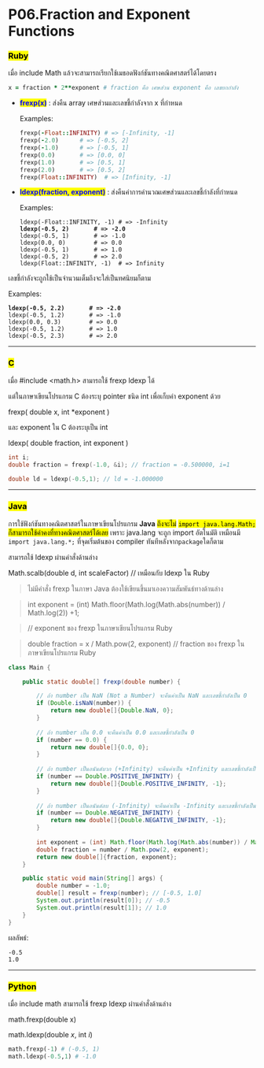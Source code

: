 # P06.Fraction and Exponent Functions

### <mark style="color:$danger;">Ruby</mark>

เมื่อ include Math แล้วจะสามารถเรียกใช้เมธอดฟังก์ชันทางคณิตศาสตร์ได้โดยตรง

```ruby
x = fraction * 2**exponent # fraction คือ เศษส่วน exponent คือ เลขยกกำลัง
```

*   <mark style="color:blue;">**frexp(x)**</mark> : ส่งคืน array เศษส่วนและเลขชี้กําลังจาก x ที่กําหนด

    Examples:

    ```ruby
    frexp(-Float::INFINITY) # => [-Infinity, -1]
    frexp(-2.0)      # => [-0.5, 2]
    frexp(-1.0)      # => [-0.5, 1]
    frexp(0.0)       # => [0.0, 0]
    frexp(1.0)       # => [0.5, 1]
    frexp(2.0)       # => [0.5, 2]
    frexp(Float::INFINITY)  # => [Infinity, -1]
    ```
*   <mark style="color:blue;">**ldexp(fraction, exponent)**</mark> : ส่งคืนค่าการคำนวณเศษส่วนและเลขชี้กําลังที่กําหนด

    Examples:

    <pre class="language-ruby"><code class="lang-ruby">ldexp(-Float::INFINITY, -1) # => -Infinity
    <strong>ldexp(-0.5, 2)       # => -2.0
    </strong>ldexp(-0.5, 1)       # => -1.0
    ldexp(0.0, 0)        # => 0.0
    ldexp(-0.5, 1)       # => 1.0
    ldexp(-0.5, 2)       # => 2.0
    ldexp(Float::INFINITY, -1)  # => Infinity
    </code></pre>

&#x20;      เลขชี้กำลังจะถูกใช้เป็นจำนวนเต็มถึงจะใส่เป็นทศนิยมก็ตาม

Examples:

<pre class="language-ruby"><code class="lang-ruby"><strong>ldexp(-0.5, 2.2)       # => -2.0
</strong>ldexp(-0.5, 1.2)       # => -1.0
ldexp(0.0, 0.3)        # => 0.0
ldexp(-0.5, 1.2)       # => 1.0
ldexp(-0.5, 2.3)       # => 2.0
</code></pre>

***

### <mark style="color:$danger;">C</mark>

เมื่อ #include \<math.h> สามารถใช้ frexp ldexp ได้

แต่ในภาษาเขียนโปรแกรม C ต้องระบุ pointer ชนิด int เพื่อเก็บค่า exponent ด้วย

frexp( double x, int \*exponent )

และ exponent ใน C ต้องระบุเป็น int

ldexp( double fraction, int exponent )

```c
int i;
double fraction = frexp(-1.0, &i); // fraction = -0.500000, i=1

double ld = ldexp(-0.5,1); // ld = -1.000000 
```

***

### <mark style="color:$danger;">Java</mark>

การใช้ฟังก์ชันทางคณิตศาสตร์ในภาษาเขียนโปรแกรม **Java** <mark style="color:$info;">ถึงจะไม่</mark> <mark style="color:$info;"></mark><mark style="color:$info;">`import java.lang.Math;`</mark> <mark style="color:$info;"></mark><mark style="color:$info;">ก็สามารถใช้ค่าคงที่ทางคณิตศาสตร์ได้เลย</mark> เพราะ java.lang จะถูก import อัตโนมัติ เหมือนมี `import java.lang.*;` ที่จุดเริ่มต้นของ compiler ทันทีหลังจาก`package`ใดก็ตาม

สามารถใช้ ldexp ผ่านคำสั่งด้านล่าง

Math.scalb(double d, int scaleFactor) // เหมือนกับ ldexp ใน Ruby

> ไม่มีคำสั่ง frexp ในภาษา Java ต้องใช้เขียนขึ้นมาเองความสัมพันธ์ทางด้านล่าง

> int exponent = (int) Math.floor(Math.log(Math.abs(number)) / Math.log(2)) +1;

> // exponent ของ frexp ในภาษาเขียนโปรแกรม Ruby

> double fraction = x / Math.pow(2, exponent) // fraction ของ frexp ในภาษาเขียนโปรแกรม Ruby

```java
class Main {

    public static double[] frexp(double number) {

        // ถ้า number เป็น NaN (Not a Number) จะคืนค่าเป็น NaN และเลขชี้กำลังเป็น 0
        if (Double.isNaN(number)) {
            return new double[]{Double.NaN, 0};
        }
        
        // ถ้า number เป็น 0.0 จะคืนค่าเป็น 0.0 และเลขชี้กำลังเป็น 0
        if (number == 0.0) {
            return new double[]{0.0, 0};
        }
        
        // ถ้า number เป็นอนันต์บวก (+Infinity) จะคืนค่าเป็น +Infinity และเลขชี้กำลังเป็น -1
        if (number == Double.POSITIVE_INFINITY) {
            return new double[]{Double.POSITIVE_INFINITY, -1};
        }
        
        // ถ้า number เป็นอนันต์ลบ (-Infinity) จะคืนค่าเป็น -Infinity และเลขชี้กำลังเป็น -1
        if (number == Double.NEGATIVE_INFINITY) {
            return new double[]{Double.NEGATIVE_INFINITY, -1};
        }
        
        int exponent = (int) Math.floor(Math.log(Math.abs(number)) / Math.log(2)) +1;
        double fraction = number / Math.pow(2, exponent);
        return new double[]{fraction, exponent};
    }

    public static void main(String[] args) {
        double number = -1.0;
        double[] result = frexp(number); // [-0.5, 1.0]
        System.out.println(result[0]); // -0.5
        System.out.println(result[1]); // 1.0
    }
}
```

ผลลัพธ์:

```
-0.5
1.0
```

***

### <mark style="color:$danger;">Python</mark>

เมื่อ include math สามารถใช้ frexp ldexp ผ่านคำสั่งด้านล่าง

math.frexp(double x)

math.ldexp(double _x_, int _i_)

```python
math.frexp(-1) # (-0.5, 1)
math.ldexp(-0.5,1) # -1.0
```
